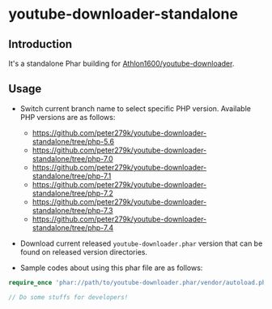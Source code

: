 # youtube-downloader-standalone

## Introduction

It's a standalone Phar building for [Athlon1600/youtube-downloader](https://github.com/Athlon1600/youtube-downloader).

## Usage

- Switch current branch name to select specific PHP version. Available PHP versions are as follows:
  - https://github.com/peter279k/youtube-downloader-standalone/tree/php-5.6
  - https://github.com/peter279k/youtube-downloader-standalone/tree/php-7.0
  - https://github.com/peter279k/youtube-downloader-standalone/tree/php-7.1
  - https://github.com/peter279k/youtube-downloader-standalone/tree/php-7.2
  - https://github.com/peter279k/youtube-downloader-standalone/tree/php-7.3
  - https://github.com/peter279k/youtube-downloader-standalone/tree/php-7.4
- Download current released `youtube-downloader.phar` version that can be found on released version directories.

- Sample codes about using this phar file are as follows:

```php
require_once 'phar://path/to/youtube-downloader.phar/vendor/autoload.php';

// Do some stuffs for developers!
```
